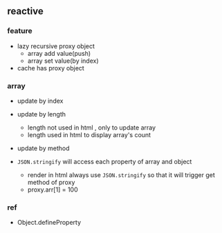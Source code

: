 ## reactive

### feature

* lazy recursive proxy object
  * array add value(push)
  * array set value(by index)
* cache has proxy object

### array

* update by index
* update by length
  * length not used in html , only to update array
  * length used in html to display array's count
* update by method


* `JSON.stringify` will access each property of array and object
  * render in html always use `JSON.stringify` so that it will trigger get method of proxy
  * proxy.arr[1] = 100

### ref

* Object.defineProperty
